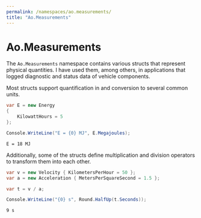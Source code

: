 ```yaml
---
permalink: /namespaces/ao.measurements/
title: "Ao.Measurements"
---
```


# Ao.Measurements

The `Ao.Measurements` namespace contains various structs that represent physical quantities. I have used them, among others, in applications that logged diagnostic and status data of vehicle components.

Most structs support quantification in and conversion to several common units.

```csharp
var E = new Energy 
{ 
    KilowattHours = 5
};

Console.WriteLine("E = {0} MJ", E.Megajoules);
```

```console
E = 18 MJ
```

Additionally, some of the structs define multiplication and division operators to transform them into each other.

```csharp
var v = new Velocity { KilometersPerHour = 50 };
var a = new Acceleration { MetersPerSquareSecond = 1.5 };

var t = v / a;

Console.WriteLine("{0} s", Round.HalfUp(t.Seconds));
```

```console
9 s
```